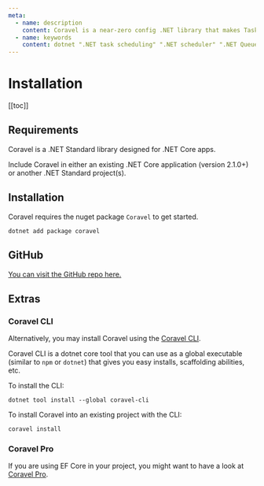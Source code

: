 ```yaml
---
meta:
  - name: description
    content: Coravel is a near-zero config .NET library that makes Task Scheduling, Caching, Queuing, Mailing, Event Broadcasting (and more) a breeze!
  - name: keywords
    content: dotnet ".NET task scheduling" ".NET scheduler" ".NET Queue" ".NET Queuing" ".NET Caching" Coravel
---
```


# Installation

[[toc]]

## Requirements

Coravel is a .NET Standard library designed for .NET Core apps.

Include Coravel in either an existing .NET Core application (version 2.1.0+) or another .NET Standard project(s).

## Installation

Coravel requires the nuget package `Coravel` to get started.

`dotnet add package coravel`

## GitHub

[You can visit the GitHub repo here.](https://github.com/jamesmh/coravel)

## Extras

### Coravel CLI

Alternatively, you may install Coravel using the [Coravel CLI](/Cli/).

Coravel CLI is a dotnet core tool that you can use as a global executable (similar to `npm` or `dotnet`) that gives you easy installs, scaffolding abilities, etc.

To install the CLI:

``` 
dotnet tool install --global coravel-cli
```

To install Coravel into an existing project with the CLI:

```
coravel install
```

### Coravel Pro

If you are using EF Core in your project, you might want to have a look at [Coravel Pro](/Pro/).

